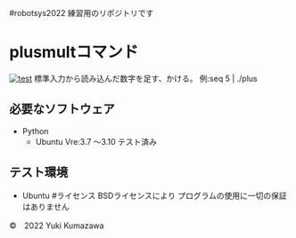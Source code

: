 #robotsys2022
練習用のリポジトリです
# plusmultコマンド
[![test](https://github.com/21c1041yukikumazawa/robotsys2022/actions/workflows/test.yml/badge.svg)](https://github.com/21c1041yukikumazawa/robotsys2022/actions/workflows/test.yml)
標準入力から読み込んだ数字を足す、かける。
  例:seq 5 | ./plus

## 必要なソフトウェア
* Python
  * Ubuntu Vre:3.7 ～3.10 テスト済み

## テスト環境
* Ubuntu
#ライセンス
BSDライセンスにより
プログラムの使用に一切の保証はありません

©　2022 Yuki Kumazawa
